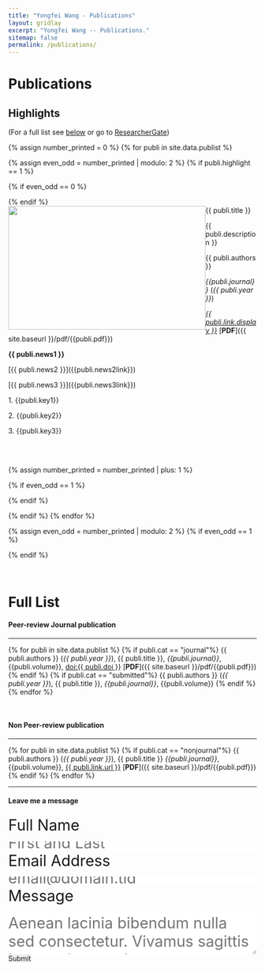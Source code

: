 ```yaml
---
title: "Yongfei Wang - Publications"
layout: gridlay
excerpt: "Yongfei Wang -- Publications."
sitemap: false
permalink: /publications/
---
```



# Publications

## Highlights

(For a full list see [below](#full-list) or go to [ResearcherGate](https://www.researchgate.net/profile/Yongfei_Wang3))

{% assign number_printed = 0 %}
{% for publi in site.data.publist %}

{% assign even_odd = number_printed | modulo: 2 %}
{% if publi.highlight == 1 %}

{% if even_odd == 0 %}
<div class="row">
{% endif %}

<div class="col-sm-15 clearfix">
 <div class="well">
  <pubtit>{{ publi.title }}</pubtit>
  <img src="{{ site.url }}{{ site.baseurl }}/images/pubpic/{{ publi.image }}" class="img-responsive" style="width: 400px; height: 250px; float: left; border: 20px" />
  <p></p>
  <p>{{ publi.description }}</p>
  <p>{{ publi.authors }}</p>
  <em>{{publi.journal}}</em> (<em>{{ publi.year }}</em>) 
  <p><em><a href="{{ publi.link.url }}">{{ publi.link.display }}</a></em> [<strong>PDF</strong>]({{ site.baseurl }}/pdf/{{publi.pdf}}) </p>
  <p> </p>
  <p class="text-danger"><strong> {{ publi.news1 }}</strong></p>
  <p> [{{ publi.news2 }}]({{publi.news2link}})</p>
  <p> [{{ publi.news3 }}]({{publi.news3link}})</p>
  <p> 1. {{publi.key1}}</p>
  <p> 2. {{publi.key2}}</p>
  <p> 3. {{publi.key3}}</p>
  <p> <br><br></p>

 </div>
</div>

{% assign number_printed = number_printed | plus: 1 %}

{% if even_odd == 1 %}
</div>
{% endif %}

{% endif %}
{% endfor %}

{% assign even_odd = number_printed | modulo: 2 %}
{% if even_odd == 1 %}
</div>
{% endif %}

<p> &nbsp; </p>


# Full List

#### Peer-review Journal publication
------------------
{% for publi in site.data.publist %}
{% if publi.cat == "journal"%}
  {{ publi.authors }} (<em>{{ publi.year }}</em>), {{ publi.title }}, <em>{{publi.journal}}</em>, {{publi.volume}}, <a href="https://doi.org/{{ publi.doi }}">doi:{{ publi.doi }}</a>  [<strong>PDF</strong>]({{ site.baseurl }}/pdf/{{publi.pdf}})
{% endif %}
{% if publi.cat == "submitted"%}
  {{ publi.authors }} (<em>{{ publi.year }}</em>), {{ publi.title }}, <em>{{publi.journal}}</em>, {{publi.volume}}
{% endif %}
{% endfor %}

<br>

#### Non Peer-review publication
------------------
{% for publi in site.data.publist %}
{% if publi.cat == "nonjournal"%}
  {{ publi.authors }} (<em>{{ publi.year }}</em>), {{ publi.title }} <em>{{publi.journal}}</em>, {{publi.volume}}, <a href="{{publi.link.url}}">{{ publi.link.url }}</a> [<strong>PDF</strong>]({{ site.baseurl }}/pdf/{{publi.pdf}}) 
{% endif %}
{% endfor %}



-----------------------------
#### Leave me a message
<html>
<form id="fs-frm" name="simple-contact-form" accept-charset="utf-8" action="https://formspree.io/f/xwkyozkl" method="post">
  <fieldset id="fs-frm-inputs">
    <label for="full-name">Full Name</label>
    <input type="text" name="name" id="full-name" placeholder="First and Last" required="">
    <label for="email-address">Email Address</label>
    <input type="email" name="_replyto" id="email-address" placeholder="email@domain.tld" required="">
    <label for="message">Message</label>
    <textarea rows="5" name="message" id="message" placeholder="Aenean lacinia bibendum nulla sed consectetur. Vivamus sagittis lacus vel augue laoreet rutrum faucibus dolor auctor. Donec ullamcorper nulla non metus auctor fringilla nullam quis risus." required=""></textarea>
    <input type="hidden" name="_subject" id="email-subject" value="Contact Form Submission">
  </fieldset>
  <input type="submit" value="Submit">
</form><style>/* reset */
#fs-frm input,
#fs-frm select,
#fs-frm textarea,
#fs-frm fieldset,
#fs-frm optgroup,
#fs-frm label,
#fs-frm #card-element:disabled {
  font-family: inherit;
  font-size: 100%;
  color: inherit;
  border: none;
  border-radius: 0;
  display: block;
  width: 100%;
  padding: 0;
  margin: 0;
  -webkit-appearance: none;
  -moz-appearance: none;
}
#fs-frm label,
#fs-frm legend,
#fs-frm ::placeholder {
  font-size: 1.925rem;
  margin-bottom: 0.9rem;
  padding-top: .2rem;
  display: flex;
  align-items: baseline;
}

/* border, padding, margin, width */
#fs-frm input,
#fs-frm select,
#fs-frm textarea,
#fs-frm #card-element {
  border: 4px solid rgba(153, 27, 30,0.6);
  background-color: rgba(255, 199, 44,0.6);
  padding: .75em 1rem;
  margin-bottom: 1.5rem;
}
#fs-frm input:focus,
#fs-frm select:focus,
#fs-frm textarea:focus {
  background-color: white;
  outline-style: solid;
  outline-width: thin;
  outline-color: gray;
  outline-offset: -1px;
}
#fs-frm [type="text"],
#fs-frm [type="email"] {
  width: 100%;
}
#fs-frm [type="button"],
#fs-frm [type="submit"],
#fs-frm [type="reset"] {
  width: auto;
  cursor: pointer;
  -webkit-appearance: button;
  -moz-appearance: button;
  appearance: button;
}
#fs-frm [type="button"]:focus,
#fs-frm [type="submit"]:focus,
#fs-frm [type="reset"]:focus {
  outline: none;
}
#fs-frm [type="submit"],
#fs-frm [type="reset"] {
  margin-bottom: 0;
}
#fs-frm select {
  text-transform: none;
}

#fs-frm [type="checkbox"] {
  -webkit-appearance: checkbox;
  -moz-appearance: checkbox;
  appearance: checkbox;
  display: inline-block;
  width: auto;
  margin: 0 .5em 0 0 !important;
}

#fs-frm [type="radio"] {
  -webkit-appearance: radio;
  -moz-appearance: radio;
  appearance: radio;
}

/* address, locale */
#fs-frm fieldset.locale input[name="city"],
#fs-frm fieldset.locale select[name="state"],
#fs-frm fieldset.locale input[name="postal-code"] {
  display: inline;
}
#fs-frm fieldset.locale input[name="city"] {
  width: 52%;
}
#fs-frm fieldset.locale select[name="state"],
#fs-frm fieldset.locale input[name="postal-code"] {
  width: 20%;
}
#fs-frm fieldset.locale input[name="city"],
#fs-frm fieldset.locale select[name="state"] {
  margin-right: 3%;
}
</style>

</html>
<br/>
<br/>
<br/>